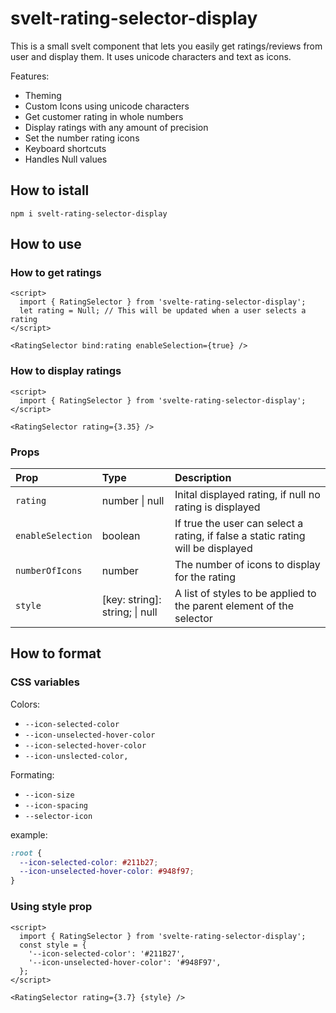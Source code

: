 # svelt-rating-selector-display

This is a small svelt component that lets you easily get ratings/reviews from user and display them. It uses unicode characters and text as icons.

Features:

- Theming
- Custom Icons using unicode characters
- Get customer rating in whole numbers
- Display ratings with any amount of precision
- Set the number rating icons
- Keyboard shortcuts
- Handles Null values


## How to istall

```
npm i svelt-rating-selector-display
```


## How to use

### How to get ratings

```svelte
<script>
  import { RatingSelector } from 'svelte-rating-selector-display';
  let rating = Null; // This will be updated when a user selects a rating
</script>

<RatingSelector bind:rating enableSelection={true} />
```

### How to display ratings

```svelte
<script>
  import { RatingSelector } from 'svelte-rating-selector-display';
</script>

<RatingSelector rating={3.35} />
```

### Props

| Prop              | Type                           | Description                                                                      |
| :---------------- | :----------------------------- | :------------------------------------------------------------------------------- |
| `rating`          | number \| null                 | Inital displayed rating, if null no rating is displayed                          |
| `enableSelection` | boolean                        | If true the user can select a rating, if false a static rating will be displayed |
| `numberOfIcons`   | number                         | The number of icons to display for the rating                                    |
| `style`           | [key: string]: string; \| null | A list of styles to be applied to the parent element of the selector             |


## How to format

### CSS variables

Colors:

- `--icon-selected-color`
- `--icon-unselected-hover-color`
- `--icon-selected-hover-color`
- `--icon-unslected-color,`

Formating:

- `--icon-size`
- `--icon-spacing`
- `--selector-icon`

example:

```css
:root {
  --icon-selected-color: #211b27;
  --icon-unselected-hover-color: #948f97;
}
```

### Using style prop

```svelte
<script>
  import { RatingSelector } from 'svelte-rating-selector-display';
  const style = {
	'--icon-selected-color': '#211B27',
    '--icon-unselected-hover-color': '#948F97',
  };
</script>

<RatingSelector rating={3.7} {style} />
```
